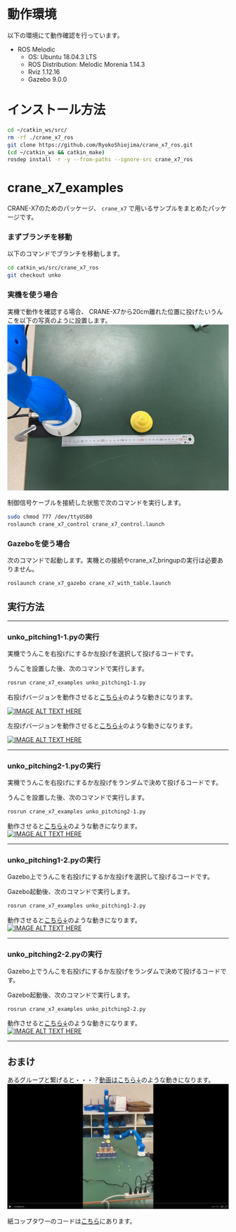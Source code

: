 # 動作環境

以下の環境にて動作確認を行っています。

 - ROS Melodic
   - OS: Ubuntu 18.04.3 LTS
   - ROS Distribution: Melodic Morenia 1.14.3
   - Rviz 1.12.16
   - Gazebo 9.0.0
 
# インストール方法

```sh
cd ~/catkin_ws/src/
rm -rf ./crane_x7_ros
git clone https://github.com/RyokoShiojima/crane_x7_ros.git
(cd ~/catkin_ws && catkin_make)
rosdep install -r -y --from-paths --ignore-src crane_x7_ros
``` 

# crane_x7_examples

CRANE-X7のためのパッケージ、 `crane_x7` で用いるサンプルをまとめたパッケージです。

### まずブランチを移動

以下のコマンドでブランチを移動します。

```sh
cd catkin_ws/src/crane_x7_ros
git checkout unko
```

### 実機を使う場合

実機で動作を確認する場合、
CRANE-X7から20cm離れた位置に投げたいうんこを以下の写真のように設置します。
[![unko2](unko2.jpg)](https://github.com/RyokoShiojima/crane_x7_ros/tree/unko/images/unko2.jpg "unko2.jpg")

制御信号ケーブルを接続した状態で次のコマンドを実行します。
```sh
sudo chmod 777 /dev/ttyUSB0
roslaunch crane_x7_control crane_x7_control.launch
```

### Gazeboを使う場合

次のコマンドで起動します。実機との接続やcrane_x7_bringupの実行は必要ありません。

```sh
roslaunch crane_x7_gazebo crane_x7_with_table.launch
```

## 実行方法

---

### unko_pitching1-1.pyの実行

実機でうんこを右投げにするか左投げを選択して投げるコードです。

うんこを設置した後、次のコマンドで実行します。

```sh
rosrun crane_x7_examples unko_pitching1-1.py
```

右投げバージョンを動作させると[こちら↓](https://www.youtube.com/watch?v=7Z7UVRibc-w&feature=youtu.be)のような動きになります。

[![IMAGE ALT TEXT HERE](http://img.youtube.com/vi/7Z7UVRibc-w/0.jpg)](https://www.youtube.com/watch?v=7Z7UVRibc-w&feature=youtu.be)

左投げバージョンを動作させると[こちら↓](https://www.youtube.com/watch?v=Cs4BRPYgN0E&feature=youtu.be)のような動きになります。

[![IMAGE ALT TEXT HERE](http://img.youtube.com/vi/Cs4BRPYgN0E/0.jpg)](https://www.youtube.com/watch?v=Cs4BRPYgN0E&feature=youtu.be)

---

### unko_pitching2-1.pyの実行

実機でうんこを右投げにするか左投げをランダムで決めて投げるコードです。

うんこを設置した後、次のコマンドで実行します。

```sh
rosrun crane_x7_examples unko_pitching2-1.py
```

動作させると[こちら↓](https://www.youtube.com/watch?v=lxw37Mr9tjU&feature=youtu.be)のような動きになります。  
[![IMAGE ALT TEXT HERE](http://img.youtube.com/vi/lxw37Mr9tjU/0.jpg)](https://www.youtube.com/watch?v=lxw37Mr9tjU&feature=youtu.be)

---

### unko_pitching1-2.pyの実行

Gazebo上でうんこを右投げにするか左投げを選択して投げるコードです。

Gazebo起動後、次のコマンドで実行します。

```sh
rosrun crane_x7_examples unko_pitching1-2.py
```

動作させると[こちら↓](https://t.co/Ol9FSAa7HN?amp=1)のような動きになります。  
[![IMAGE ALT TEXT HERE](http://img.youtube.com/vi/TcwhWNa3hJ4/0.jpg)](http://www.youtube.com/watch?v=TcwhWNa3hJ4)

---

### unko_pitching2-2.pyの実行

Gazebo上でうんこを右投げにするか左投げをランダムで決めて投げるコードです。

Gazebo起動後、次のコマンドで実行します。

```sh
rosrun crane_x7_examples unko_pitching2-2.py
```

動作させると[こちら↓](https://t.co/6eMmfampnu?amp=1)のような動きになります。  
[![IMAGE ALT TEXT HERE](http://img.youtube.com/vi/mw6Cfv1ABo4/0.jpg)](http://www.youtube.com/watch?v=mw6Cfv1ABo4)

---

## おまけ

あるグループと繋げると・・・？[動画はこちら↓](https://twitter.com/robo_cit/status/1201399538541400064)のような動きになります。  
[![thumbnail](unko.png)](https://twitter.com/robo_cit/status/1201399538541400064/video/1)

紙コップタワーのコードは[こちら](https://github.com/GakuKuwano/crane_x7_ros/tree/master)にあります。
